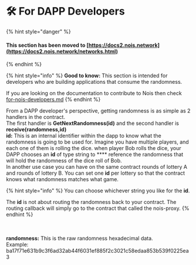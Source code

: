 # 🛠 For DAPP Developers

{% hint style="danger" %}
#### This section has been moved to [https://docs2.nois.network](https://docs2.nois.network/networks.html)
{% endhint %}

{% hint style="info" %}
**Good to know:** This section is intended for developers who are building applications that consume the randomness.

If you are looking on the documentation to contribute to Nois then check [for-nois-developers.md](../for-nois-developers.md "mention")
{% endhint %}

From a DAPP developer's perspective, getting randomness is as simple as 2 handlers in the contract.\
The first handler is **GetNextRandomness(id)** and the second handler is **receive(randomness,id)**\
**id:** This is an internal identifier within the dapp to know what the randomness is going to be used for. Imagine you have multiple players, and each one of them is rolling the dice. when player Bob rolls the dice, your DAPP chooses an **id** of type string to \*\*\*\* reference the randomness that will hold the randomness of the dice roll of Bob.\
In another use case you can have on the same contract rounds of lottery A and rounds of lottery B. You can set one **id** per lottery so that the contract knows what randomness matches what game.

{% hint style="info" %}
You can choose whichever string you like for the **id**.

The **id** is not about routing the randomness back to your contract. The routing callback will simply go to the contract that called the nois-proxy.
{% endhint %}

\
\
**randomness:** This is the raw randomness hexadecimal data.\
Example: ba17f71e631b9c3f6ad32ab44f6031ef885f2c3021c58edaa853b539f0225ea3

<figure><img src="../../.gitbook/assets/Screenshot 2022-09-11 at 00.06.24 (1).png" alt=""><figcaption></figcaption></figure>
